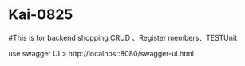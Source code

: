 # Kai-0825
#This is for backend shopping CRUD 、Register members、TESTUnit 

use swagger UI > http://localhost:8080/swagger-ui.html
